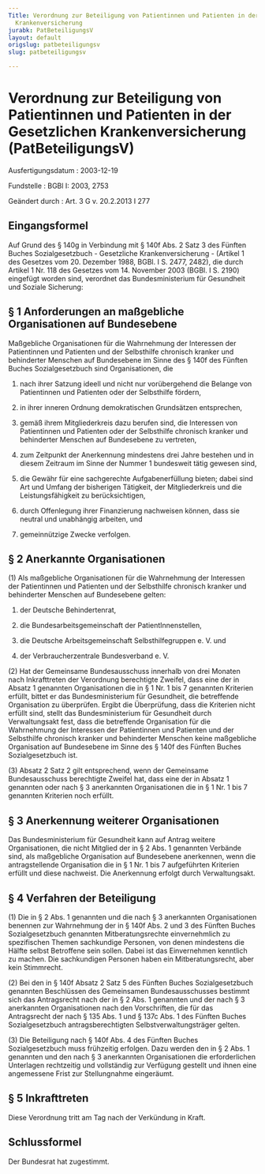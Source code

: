 ```yaml
---
Title: Verordnung zur Beteiligung von Patientinnen und Patienten in der Gesetzlichen
  Krankenversicherung
jurabk: PatBeteiligungsV
layout: default
origslug: patbeteiligungsv
slug: patbeteiligungsv

---
```


# Verordnung zur Beteiligung von Patientinnen und Patienten in der Gesetzlichen Krankenversicherung (PatBeteiligungsV)

Ausfertigungsdatum
:   2003-12-19

Fundstelle
:   BGBl I: 2003, 2753

Geändert durch
:   Art. 3 G v. 20.2.2013 I 277


## Eingangsformel

Auf Grund des § 140g in Verbindung mit § 140f Abs. 2 Satz 3 des Fünften Buches Sozialgesetzbuch - Gesetzliche Krankenversicherung - (Artikel 1 des Gesetzes vom 20. Dezember 1988, BGBl. I S. 2477, 2482), die durch Artikel 1 Nr. 118 des Gesetzes vom 14. November 2003 (BGBl. I S. 2190) eingefügt worden sind, verordnet das Bundesministerium für Gesundheit und Soziale Sicherung:


## § 1 Anforderungen an maßgebliche Organisationen auf Bundesebene

Maßgebliche Organisationen für die Wahrnehmung der Interessen der Patientinnen und Patienten und der Selbsthilfe chronisch kranker und behinderter Menschen auf Bundesebene im Sinne des § 140f des Fünften Buches Sozialgesetzbuch sind Organisationen, die

1.  nach ihrer Satzung ideell und nicht nur vorübergehend die Belange von Patientinnen und Patienten oder der Selbsthilfe fördern,


2.  in ihrer inneren Ordnung demokratischen Grundsätzen entsprechen,


3.  gemäß ihrem Mitgliederkreis dazu berufen sind, die Interessen von Patientinnen und Patienten oder der Selbsthilfe chronisch kranker und behinderter Menschen auf Bundesebene zu vertreten,


4.  zum Zeitpunkt der Anerkennung mindestens drei Jahre bestehen und in diesem Zeitraum im Sinne der Nummer 1 bundesweit tätig gewesen sind,


5.  die Gewähr für eine sachgerechte Aufgabenerfüllung bieten; dabei sind Art und Umfang der bisherigen Tätigkeit, der Mitgliederkreis und die Leistungsfähigkeit zu berücksichtigen,


6.  durch Offenlegung ihrer Finanzierung nachweisen können, dass sie neutral und unabhängig arbeiten, und


7.  gemeinnützige Zwecke verfolgen.





## § 2 Anerkannte Organisationen

(1) Als maßgebliche Organisationen für die Wahrnehmung der Interessen der Patientinnen und Patienten und der Selbsthilfe chronisch kranker und behinderter Menschen auf Bundesebene gelten:

1.  der Deutsche Behindertenrat,


2.  die Bundesarbeitsgemeinschaft der PatientInnenstellen,


3.  die Deutsche Arbeitsgemeinschaft Selbsthilfegruppen e. V. und


4.  der Verbraucherzentrale Bundesverband e. V.




(2) Hat der Gemeinsame Bundesausschuss innerhalb von drei Monaten nach Inkrafttreten der Verordnung berechtigte Zweifel, dass eine der in Absatz 1 genannten Organisationen die in § 1 Nr. 1 bis 7 genannten Kriterien erfüllt, bittet er das Bundesministerium für Gesundheit, die betreffende Organisation zu überprüfen. Ergibt die Überprüfung, dass die Kriterien nicht erfüllt sind, stellt das Bundesministerium für Gesundheit durch Verwaltungsakt fest, dass die betreffende Organisation für die Wahrnehmung der Interessen der Patientinnen und Patienten und der Selbsthilfe chronisch kranker und behinderter Menschen keine maßgebliche Organisation auf Bundesebene im Sinne des § 140f des Fünften Buches Sozialgesetzbuch ist.

(3) Absatz 2 Satz 2 gilt entsprechend, wenn der Gemeinsame Bundesausschuss berechtigte Zweifel hat, dass eine der in Absatz 1 genannten oder nach § 3 anerkannten Organisationen die in § 1 Nr. 1 bis 7 genannten Kriterien noch erfüllt.


## § 3 Anerkennung weiterer Organisationen

Das Bundesministerium für Gesundheit kann auf Antrag weitere Organisationen, die nicht Mitglied der in § 2 Abs. 1 genannten Verbände sind, als maßgebliche Organisation auf Bundesebene anerkennen, wenn die antragstellende Organisation die in § 1 Nr. 1 bis 7 aufgeführten Kriterien erfüllt und diese nachweist. Die Anerkennung erfolgt durch Verwaltungsakt.


## § 4 Verfahren der Beteiligung

(1) Die in § 2 Abs. 1 genannten und die nach § 3 anerkannten Organisationen benennen zur Wahrnehmung der in § 140f Abs. 2 und 3 des Fünften Buches Sozialgesetzbuch genannten Mitberatungsrechte einvernehmlich zu spezifischen Themen sachkundige Personen, von denen mindestens die Hälfte selbst Betroffene sein sollen. Dabei ist das Einvernehmen kenntlich zu machen. Die sachkundigen Personen haben ein Mitberatungsrecht, aber kein Stimmrecht.

(2) Bei den in § 140f Absatz 2 Satz 5 des Fünften Buches Sozialgesetzbuch genannten Beschlüssen des Gemeinsamen Bundesausschusses bestimmt sich das Antragsrecht nach der in § 2 Abs. 1 genannten und der nach § 3 anerkannten Organisationen nach den Vorschriften, die für das Antragsrecht der nach § 135 Abs. 1 und § 137c Abs. 1 des Fünften Buches Sozialgesetzbuch antragsberechtigten Selbstverwaltungsträger gelten.

(3) Die Beteiligung nach § 140f Abs. 4 des Fünften Buches Sozialgesetzbuch muss frühzeitig erfolgen. Dazu werden den in § 2 Abs. 1 genannten und den nach § 3 anerkannten Organisationen die erforderlichen Unterlagen rechtzeitig und vollständig zur Verfügung gestellt und ihnen eine angemessene Frist zur Stellungnahme eingeräumt.


## § 5 Inkrafttreten

Diese Verordnung tritt am Tag nach der Verkündung in Kraft.


## Schlussformel

Der Bundesrat hat zugestimmt.

